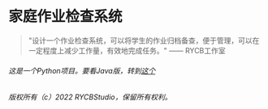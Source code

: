 # 家庭作业检查系统
> "设计一个作业检查系统，可以将学生的作业归档备查，便于管理，可以在一定程度上减少工作量，有效地完成任务。"  —— RYCB工作室

###### *这是一个Python项目。要看Java版，转到*[这个][this]

*版权所有（c）2022 RYCBStudio，保留所有权利。*


[this]:https://github.com/RYCBStudio/HCS

